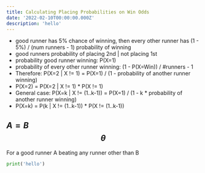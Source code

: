```yaml
---
title: Calculating Placing Probabilities on Win Odds
date: '2022-02-10T00:00:00.000Z'
description: 'hello'
---
```


- good runner has 5% chance of winning, then every other runner has (1 - 5%) / (num runners - 1) probability of winning
- good runners probability of placing 2nd | not placing 1st
- probability good runner winning: P(X=1)
- probability of every other runner winning: (1 - P(X=Win)) / #runners - 1
- Therefore: P(X=2 | X != 1) = P(X=1) / (1 - probability of another runner winning)
- P(X=2) = P(X=2 | X != 1) \* P(X != 1)
- General case: P(X=k | X != (1..k-1)) = P(X=1) / (1 - k \* probability of another runner winning)
- P(X=k) = P(k | X != (1..k-1)) \* P(X != (1..k-1))

$A = B$
$$
\theta
$$
---

For a good runner A beating any runner other than B

```python
print('hello')
```
